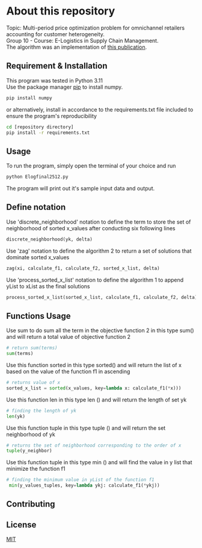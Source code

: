 # About this repository

Topic: Multi-period price optimization problem for omnichannel retailers
accounting for customer heterogeneity.  
Group 10 - Course: E-Logistics in Supply Chain Management.  
The algorithm was an implementation of [this publication](https://www.sciencedirect.com/science/article/abs/pii/S0925527319300799).

## Requirement & Installation
This program was tested in Python 3.11  
Use the package manager [pip](https://pip.pypa.io/en/stable/) to install numpy.
```bash
pip install numpy
```
or alternatively, install in accordance to the requirements.txt file included to ensure the program's reproducibility
```bash
cd [repository directory]
pip install -r requirements.txt
```  
## Usage
To run the program, simply open the terminal of your choice and run
```bash
python Elogfinal2512.py
```
The program will print out it's sample input data and output.

## Define notation 
Use 'discrete_neighborhood' notation to define the term to store the set of neighborhood of sorted x_values after conducting six following lines
```python
discrete_neighborhood(yk, delta)
```

Use 'zag' notation to define the algorithm 2 to return a set of solutions that dominate sorted x_values
```python
zag(xi, calculate_f1, calculate_f2, sorted_x_list, delta)
```

Use 'process_sorted_x_list' notation to define the algorithm 1 to append yList to xList as the final solutions
```python
process_sorted_x_list(sorted_x_list, calculate_f1, calculate_f2, delta)
```

## Functions Usage
Use sum to do sum all the term in the objective function 2 in this type sum() and will return a total value of objective function 2 
```python
# return sum(terms)
sum(terms)
```

Use this function sorted in this type sorted() and will return the list of x based on the value of the function f1 in ascending
```python
# returns value of x
sorted_x_list = sorted(x_values, key=lambda x: calculate_f1(*x)))
```

Use this function len in this type len () and will return the length of set yk 
```python
# finding the length of yk 
len(yk)
```

Use this function tuple in this type tuple () and will return the set neighborhood of yk
```python
# returns the set of neighborhood corresponding to the order of x 
tuple(y_neighbor)
```

Use this function tuple in this type min () and will find the value in y list that minimize the function f1
```python
# finding the minimum value in yList of the function f1 
 min(y_values_tuples, key=lambda ykj: calculate_f1(*ykj))
```

## Contributing

## License

[MIT](https://choosealicense.com/licenses/mit/)
